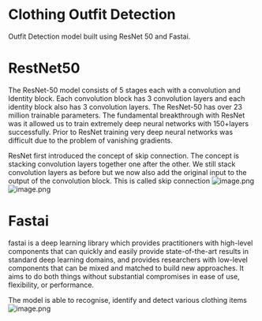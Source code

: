# Clothing Outfit Detection
 Outfit Detection model built using ResNet 50 and Fastai.
 
 # RestNet50
 The ResNet-50 model consists of 5 stages each with a convolution and Identity block. Each convolution block has 3 convolution layers and each identity block also has 3 convolution layers. The ResNet-50 has over 23 million trainable parameters. The fundamental breakthrough with ResNet was it allowed us to train extremely deep neural networks with 150+layers successfully. Prior to ResNet training very deep neural networks was difficult due to the problem of vanishing gradients.

ResNet first introduced the concept of skip connection. The concept is stacking convolution layers together one after the other. We still stack convolution layers as before but we now also add the original input to the output of the convolution block. This is called skip connection
![image.png](https://miro.medium.com/max/1400/1*hEU7S-EiVqcmtAlj6kgfRA.png)
![image.png](https://miro.medium.com/max/1140/1*D0F3UitQ2l5Q0Ak-tjEdJg.png)

# Fastai
fastai is a deep learning library which provides practitioners with high-level components that can quickly and easily provide state-of-the-art results in standard deep learning domains, and provides researchers with low-level components that can be mixed and matched to build new approaches. It aims to do both things without substantial compromises in ease of use, flexibility, or performance. 

The model is able to recognise, identify and detect various clothing items
![image.png](https://user-images.githubusercontent.com/65905342/185755725-0f61bcf0-d28b-4e0f-90ab-c777f0da73c9.png)
